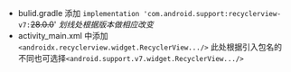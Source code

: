 >
>>
* bulid.gradle 添加    `implementation 'com.android.support:recyclerview-v7:`~~28.0.0~~' *划线处根据版本做相应改变*
* activity_main.xml 中添加  `<androidx.recyclerview.widget.RecyclerView.../>` 此处根据引入包名的不同也可选择`<android.support.v7.widget.RecyclerView.../>`

